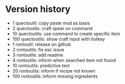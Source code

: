 # Version history

- 1 quectoutil: copy paste mod as basis
- 2 quectoutils: craft spear on command
- 10 quectoutils: use command to create specific item
- 100 quectoutils: show craft input with hotkey
- 1 rontoutil: release on github
- 2 rontoutils: fix esc issue
- 3 rontoutils: add readme
- 4 rontoutils: inform when searched item not found
- 10 rontoutils: predictive text
- 20 rontoutils: inform if recipe not known
- 100 rontoutils: inform missing ingredients
